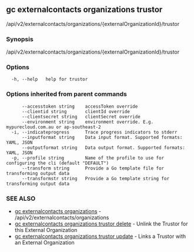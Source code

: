 ## gc externalcontacts organizations trustor

/api/v2/externalcontacts/organizations/{externalOrganizationId}/trustor

### Synopsis

/api/v2/externalcontacts/organizations/{externalOrganizationId}/trustor

### Options

```
  -h, --help   help for trustor
```

### Options inherited from parent commands

```
      --accesstoken string    accessToken override
      --clientid string       clientId override
      --clientsecret string   clientSecret override
      --environment string    environment override. E.g. mypurecloud.com.au or ap-southeast-2
  -i, --indicateprogress      Trace progress indicators to stderr
      --inputformat string    Data input format. Supported formats: YAML, JSON
      --outputformat string   Data output format. Supported formats: YAML, JSON
  -p, --profile string        Name of the profile to use for configuring the cli (default "DEFAULT")
      --transform string      Provide a Go template file for transforming output data
      --transformstr string   Provide a Go template string for transforming output data
```

### SEE ALSO

* [gc externalcontacts organizations](gc_externalcontacts_organizations.html)	 - /api/v2/externalcontacts/organizations
* [gc externalcontacts organizations trustor delete](gc_externalcontacts_organizations_trustor_delete.html)	 - Unlink the Trustor for this External Organization
* [gc externalcontacts organizations trustor update](gc_externalcontacts_organizations_trustor_update.html)	 - Links a Trustor with an External Organization


